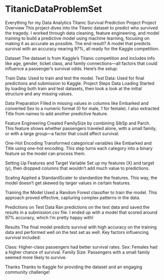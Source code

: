# TitanicDataProblemSet
Everything for my Data Analytics
Titanic Survival Prediction Project
Project Overview
This project dives into the Titanic dataset to predict who survived the tragedy. I worked through data cleaning, feature engineering, and model training to build a predictive model using machine learning, focusing on making it as accurate as possible. The end result? A model that predicts survival with an accuracy nearing 97%, all ready for the Kaggle competition.

Dataset
The dataset is from Kaggle’s Titanic competition and includes info like age, gender, ticket class, and family connections—all factors that could influence a passenger’s survival odds. Here’s the setup:

Train Data: Used to train and test the model.
Test Data: Used for final predictions and submission to Kaggle.
Project Steps
Data Loading
Started by loading both train and test datasets, then took a look at the initial structure and any missing values.

Data Preparation
Filled in missing values in columns like Embarked and converted Sex to a numeric format (0 for male, 1 for female). I also extracted Title from names to add another predictive feature.

Feature Engineering
Created FamilySize by combining SibSp and Parch. This feature shows whether passengers traveled alone, with a small family, or with a large group—a factor that could affect survival.

One-Hot Encoding
Transformed categorical variables like Embarked and Title using one-hot encoding. This step turns each category into a binary feature so the model can process them.

Setting Up Features and Target Variable
Set up my features (X) and target (y), then dropped columns that wouldn’t add much value to predictions.

Scaling
Applied a StandardScaler to standardize the features. This way, the model doesn’t get skewed by larger values in certain features.

Training the Model
Used a Random Forest classifier to train the model. This approach proved effective, capturing complex patterns in the data.

Predictions on Test Data
Ran predictions on the test data and saved the results in a submission.csv file. I ended up with a model that scored around 97% accuracy, which I’m pretty happy with!

Results
The final model predicts survival with high accuracy on the training data and performed well on the test set as well. Key factors influencing survival included:

Class: Higher-class passengers had better survival rates.
Sex: Females had a higher chance of survival.
Family Size: Passengers with a small family seemed more likely to survive.


Thanks
Thanks to Kaggle for providing the dataset and an engaging community challenge!
